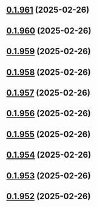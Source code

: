 ## [0.1.961](https://github.com/binary-braids/terraform-oracle/compare/v0.1.960...v0.1.961) (2025-02-26)



## [0.1.960](https://github.com/binary-braids/terraform-oracle/compare/v0.1.959...v0.1.960) (2025-02-26)



## [0.1.959](https://github.com/binary-braids/terraform-oracle/compare/v0.1.958...v0.1.959) (2025-02-26)



## [0.1.958](https://github.com/binary-braids/terraform-oracle/compare/v0.1.957...v0.1.958) (2025-02-26)



## [0.1.957](https://github.com/binary-braids/terraform-oracle/compare/v0.1.956...v0.1.957) (2025-02-26)



## [0.1.956](https://github.com/binary-braids/terraform-oracle/compare/v0.1.955...v0.1.956) (2025-02-26)



## [0.1.955](https://github.com/binary-braids/terraform-oracle/compare/v0.1.954...v0.1.955) (2025-02-26)



## [0.1.954](https://github.com/binary-braids/terraform-oracle/compare/v0.1.953...v0.1.954) (2025-02-26)



## [0.1.953](https://github.com/binary-braids/terraform-oracle/compare/v0.1.952...v0.1.953) (2025-02-26)



## [0.1.952](https://github.com/binary-braids/terraform-oracle/compare/v0.1.951...v0.1.952) (2025-02-26)



